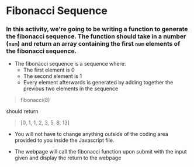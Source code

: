 # Fibonacci Sequence

### In this activity, we're going to be writing a function to generate the fibonacci sequence. The function should take in a number (`num`) and return an array containing the first `num` elements of the fibonacci sequence.


* The fibonacci sequence is a sequence where:
    * The first element is 0
    * The second element is 1
    * Every element afterwards is generated by adding together the previous two elements in the sequence

> fibonacci(8)

should return

> [0, 1, 1, 2, 3, 5, 8, 13]

* You will not have to change anything outside of the coding area provided to you inside the Javascript file.

* The webpage will call the fibonacci function upon submit with the input given and display the return to the webpage